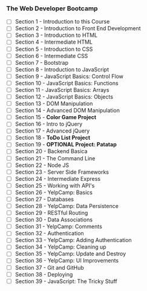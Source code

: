 ### The Web Developer Bootcamp

  - [ ] Section 1 - Introduction to this Course
  - [ ] Section 2 - Introduction to Front End Development
  - [ ] Section 3 - Introduction to HTML
  - [ ] Section 4 - Intermediate HTML
  - [ ] Section 5 - Introduction to CSS
  - [ ] Section 6 - Intermediate CSS
  - [ ] Section 7 - Bootstrap
  - [ ] Section 8 - Introduction to JavaScript
  - [ ] Section 9 - JavaScript Basics: Control Flow
  - [ ] Section 10 - JavaScript Basics: Functions
  - [ ] Section 11 - JavaScript Basics: Arrays
  - [ ] Section 12 - JavaScript Basics: Objects
  - [ ] Section 13 - DOM Manipulation
  - [ ] Section 14 - Advanced DOM Manipulation
  - [ ] Section 15 - **Color Game Project**
  - [ ] Section 16 - Intro to jQuery
  - [ ] Section 17 - Advanced jQuery
  - [ ] Section 18 - **ToDo List Project**
  - [ ] Section 19 - **OPTIONAL Project: Patatap**
  - [ ] Section 20 - Backend Basica
  - [ ] Section 21 - The Command Line
  - [ ] Section 22 - Node JS
  - [ ] Section 23 - Server Side Frameworks
  - [ ] Section 24 - Intermediate Express
  - [ ] Section 25 - Working with API's
  - [ ] Section 26 - YelpCamp: Basics
  - [ ] Section 27 - Databases
  - [ ] Section 28 - YelpCamp: Data Persistence
  - [ ] Section 29 - RESTful Routing
  - [ ] Section 30 - Data Associations
  - [ ] Section 31 - YelpCamp: Comments
  - [ ] Section 32 - Authentication
  - [ ] Section 33 - YelpCamp: Adding Authentication
  - [ ] Section 34 - YelpCamp: Cleaning up
  - [ ] Section 35 - YelpCamp: Update and Destroy
  - [ ] Section 36 - YelpCamp: UI Improvements
  - [ ] Section 37 - Git and GitHub
  - [ ] Section 38 - Deploying
  - [ ] Section 39 - JavaScript: The Tricky Stuff
